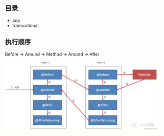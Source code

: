 ## 目录

- aop
- transcational


## 执行顺序

Before -> Around -> Method -> Around -> After

![aop](aop/img/aop.png)

